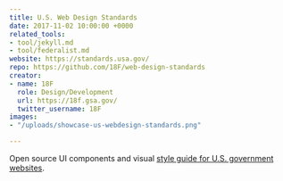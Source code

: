 ```yaml
---
title: U.S. Web Design Standards
date: 2017-11-02 10:00:00 +0000
related_tools:
- tool/jekyll.md
- tool/federalist.md
website: https://standards.usa.gov/
repo: https://github.com/18F/web-design-standards
creator:
- name: 18F
  role: Design/Development
  url: https://18f.gsa.gov/
  twitter_username: 18F
images:
- "/uploads/showcase-us-webdesign-standards.png"

---
```

Open source UI components and visual [style guide for U.S. government websites](https://standards.usa.gov).
